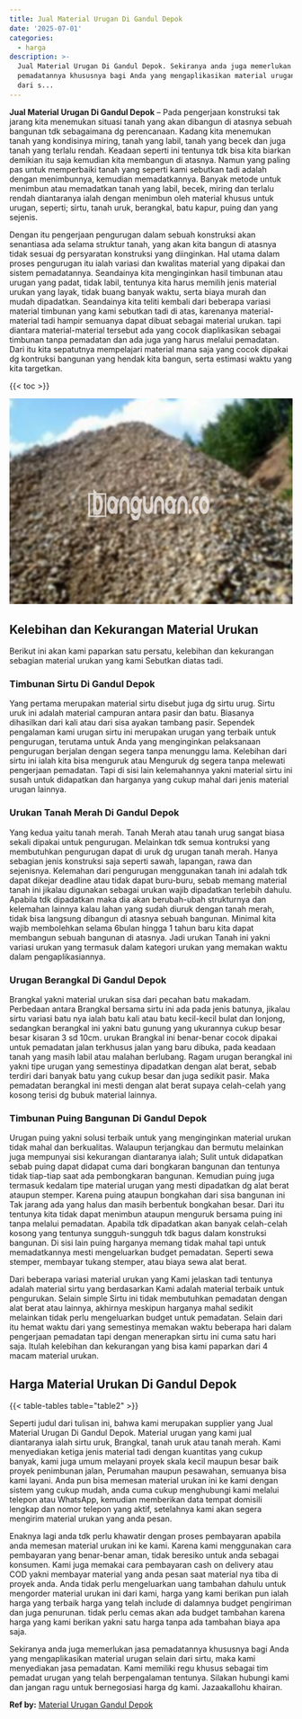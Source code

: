 ```yaml
---
title: Jual Material Urugan Di Gandul Depok
date: '2025-07-01'
categories:
  - harga
description: >-
  Jual Material Urugan Di Gandul Depok. Sekiranya anda juga memerlukan jasa
  pemadatannya khususnya bagi Anda yang mengaplikasikan material urugan selain
  dari s...
---
```


**Jual Material Urugan Di Gandul Depok** – Pada pengerjaan konstruksi tak jarang kita menemukan situasi tanah yang akan dibangun di atasnya sebuah bangunan tdk sebagaimana dg perencanaan. Kadang kita menemukan tanah yang kondisinya miring, tanah yang labil, tanah yang becek dan juga tanah yang terlalu rendah. Keadaan seperti ini tentunya tdk bisa kita biarkan demikian itu saja kemudian kita membangun di atasnya. Namun yang paling pas untuk memperbaiki tanah yang seperti kami sebutkan tadi adalah dengan menimbunnya, kemudian memadatkannya. Banyak metode untuk menimbun atau memadatkan tanah yang labil, becek, miring dan terlalu rendah diantaranya ialah dengan menimbun oleh material khusus untuk urugan, seperti; sirtu, tanah uruk, berangkal, batu kapur, puing dan yang sejenis.

Dengan itu pengerjaan pengurugan dalam sebuah konstruksi akan senantiasa ada selama struktur tanah, yang akan kita bangun di atasnya tidak sesuai dg persyaratan konstruksi yang diinginkan. Hal utama dalam proses pengurugan itu ialah variasi dan kwalitas material yang dipakai dan sistem pemadatannya. Seandainya kita menginginkan hasil timbunan atau urugan yang padat, tidak labil, tentunya kita harus memilih jenis material urukan yang layak, tidak buang banyak waktu, serta biaya murah dan mudah dipadatkan. Seandainya kita teliti kembali dari beberapa variasi material timbunan yang kami sebutkan tadi di atas, karenanya material-material tadi hampir semuanya dapat dibuat sebagai material urukan. tapi diantara material-material tersebut ada yang cocok diaplikasikan sebagai timbunan tanpa pemadatan dan ada juga yang harus melalui pemadatan. Dari itu kita sepatutnya mempelajari material mana saja yang cocok dipakai dg kontruksi bangunan yang hendak kita bangun, serta estimasi waktu yang kita targetkan.

{{< toc >}}

![Jual Material Urugan Di Gandul Depok](/images/jual-urugan-44.png)

## Kelebihan dan Kekurangan Material Urukan

Berikut ini akan kami paparkan satu persatu, kelebihan dan kekurangan sebagian material urukan yang kami Sebutkan diatas tadi.

### Timbunan Sirtu Di Gandul Depok

Yang pertama merupakan material sirtu disebut juga dg sirtu urug. Sirtu uruk ini adalah material campuran antara pasir dan batu. Biasanya dihasilkan dari kali atau dari sisa ayakan tambang pasir. Sependek pengalaman kami urugan sirtu ini merupakan urugan yang terbaik untuk pengurugan, terutama untuk Anda yang menginginkan pelaksanaan pengurugan berjalan dengan segera tanpa menunggu lama. Kelebihan dari sirtu ini ialah kita bisa menguruk atau Menguruk dg segera tanpa melewati pengerjaan pemadatan. Tapi di sisi lain kelemahannya yakni material sirtu ini susah untuk didapatkan dan harganya yang cukup mahal dari jenis material urugan lainnya.

### Urukan Tanah Merah Di Gandul Depok

Yang kedua yaitu tanah merah. Tanah Merah atau tanah urug sangat biasa sekali dipakai untuk pengurugan. Melainkan tdk semua kontruksi yang membutuhkan pengurugan dapat di uruk dg urugan tanah merah. Hanya sebagian jenis konstruksi saja seperti sawah, lapangan, rawa dan sejenisnya. Kelemahan dari pengurugan menggunakan tanah ini adalah tdk dapat dikejar deadline atau tidak dapat buru-buru, sebab memang material tanah ini jikalau digunakan sebagai urukan wajib dipadatkan terlebih dahulu. Apabila tdk dipadatkan maka dia akan berubah-ubah strukturnya dan kelemahan lainnya kalau lahan yang sudah diuruk dengan tanah merah, tidak bisa langsung dibangun di atasnya sebuah bangunan. Minimal kita wajib membolehkan selama 6bulan hingga 1 tahun baru kita dapat membangun sebuah bangunan di atasnya. Jadi urukan Tanah ini yakni variasi urukan yang termasuk dalam kategori urukan yang memakan waktu dalam pengaplikasiannya.

### Urugan Berangkal Di Gandul Depok

Brangkal yakni material urukan sisa dari pecahan batu makadam. Perbedaan antara Brangkal bersama sirtu ini ada pada jenis batunya, jikalau sirtu variasi batu nya ialah batu kali atau batu kecil-kecil bulat dan lonjong, sedangkan berangkal ini yakni batu gunung yang ukurannya cukup besar besar kisaran 3 sd 10cm. urukan Brangkal ini benar-benar cocok dipakai untuk pemadatan jalan terkhusus jalan yang baru dibuka, pada keadaan tanah yang masih labil atau malahan berlubang. Ragam urugan berangkal ini yakni tipe urugan yang semestinya dipadatkan dengan alat berat, sebab terdiri dari banyak batu yang cukup besar dan juga sedikit pasir. Maka pemadatan berangkal ini mesti dengan alat berat supaya celah-celah yang kosong terisi dg bubuk material lainnya.

### Timbunan Puing Bangunan Di Gandul Depok

Urugan puing yakni solusi terbaik untuk yang menginginkan material urukan tidak mahal dan berkualitas. Walaupun terjangkau dan bermutu melainkan juga mempunyai sisi kekurangan diantaranya ialah; Sulit untuk didapatkan sebab puing dapat didapat cuma dari bongkaran bangunan dan tentunya tidak tiap-tiap saat ada pembongkaran bangunan. Kemudian puing juga termasuk kedalam tipe material urugan yang mesti dipadatkan dg alat berat ataupun stemper. Karena puing ataupun bongkahan dari sisa bangunan ini Tak jarang ada yang halus dan masih berbentuk bongkahan besar. Dari itu tentunya kita tidak dapat menimbun ataupun menguruk bersama puing ini tanpa melalui pemadatan. Apabila tdk dipadatkan akan banyak celah-celah kosong yang tentunya sungguh-sungguh tdk bagus dalam konstruksi bangunan. Di sisi lain puing harganya memang tidak mahal tapi untuk memadatkannya mesti mengeluarkan budget pemadatan. Seperti sewa stemper, membayar tukang stemper, atau biaya sewa alat berat.

Dari beberapa variasi material urukan yang Kami jelaskan tadi tentunya adalah material sirtu yang berdasarkan Kami adalah material terbaik untuk pengurukan. Selain simple Sirtu ini tidak membutuhkan pemadatan dengan alat berat atau lainnya, akhirnya meskipun harganya mahal sedikit melainkan tidak perlu mengeluarkan budget untuk pemadatan. Selain dari itu hemat waktu dari yang semestinya memakan waktu beberapa hari dalam pengerjaan pemadatan tapi dengan menerapkan sirtu ini cuma satu hari saja. Itulah kelebihan dan kekurangan yang bisa kami paparkan dari 4 macam material urukan.

## Harga Material Urukan Di Gandul Depok

{{< table-tables table="table2" >}}

Seperti judul dari tulisan ini, bahwa kami merupakan supplier yang Jual Material Urugan Di Gandul Depok. Material urugan yang kami jual diantaranya ialah sirtu uruk, Brangkal, tanah uruk atau tanah merah. Kami menyediakan ketiga jenis material tadi dengan kuantitas yang cukup banyak, kami juga umum melayani proyek skala kecil maupun besar baik proyek penimbunan jalan, Perumahan maupun pesawahan, semuanya bisa kami layani. Anda pun bisa memesan material urukan ini ke kami dengan sistem yang cukup mudah, anda cuma cukup menghubungi kami melalui telepon atau WhatsApp, kemudian memberikan data tempat domisili lengkap dan nomor telepon yang aktif, setelahnya kami akan segera mengirim material urukan yang anda pesan.

Enaknya lagi anda tdk perlu khawatir dengan proses pembayaran apabila anda memesan material urukan ini ke kami. Karena kami menggunakan cara pembayaran yang benar-benar aman, tidak beresiko untuk anda sebagai konsumen. Kami juga memakai cara pembayaran cash on delivery atau COD yakni membayar material yang anda pesan saat material nya tiba di proyek anda. Anda tidak perlu mengeluarkan uang tambahan dahulu untuk mengorder material urukan ini dari kami, harga yang kami berikan pun ialah harga yang terbaik harga yang telah include di dalamnya budget pengiriman dan juga penurunan. tidak perlu cemas akan ada budget tambahan karena harga yang kami berikan yakni satu harga tanpa ada tambahan biaya apa saja.

Sekiranya anda juga memerlukan jasa pemadatannya khususnya bagi Anda yang mengaplikasikan material urugan selain dari sirtu, maka kami menyediakan jasa pemadatan. Kami memiliki regu khusus sebagai tim pemadat urugan yang telah berpengalaman tentunya. Silakan hubungi kami dan jangan ragu untuk bernegosiasi harga dg kami. Jazaakallohu khairan.

**Ref by:** [Material Urugan Gandul Depok](https://id.wikipedia.org/wiki/Material)
